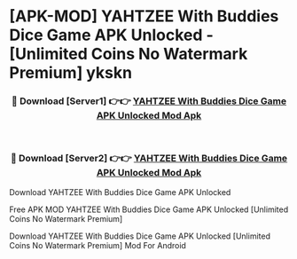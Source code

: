 # [APK-MOD] YAHTZEE With Buddies Dice Game APK Unlocked - [Unlimited Coins No Watermark Premium] ykskn



<div align="center">
<h3>🔴 Download [Server1] 👉👉 <a href="https://momento.my/?title=YAHTZEE_With_Buddies_Dice_Game_APK_Unlocked">YAHTZEE With Buddies Dice Game APK Unlocked Mod Apk</a></h3><br>

<h3>🔴 Download [Server2] 👉👉 <a href="https://momento.my/?title=YAHTZEE_With_Buddies_Dice_Game_APK_Unlocked">YAHTZEE With Buddies Dice Game APK Unlocked Mod Apk</a></h3>
</div>



Download YAHTZEE With Buddies Dice Game APK Unlocked 

Free APK MOD YAHTZEE With Buddies Dice Game APK Unlocked [Unlimited Coins No Watermark Premium]

Download YAHTZEE With Buddies Dice Game APK Unlocked [Unlimited Coins No Watermark Premium] Mod For Android
